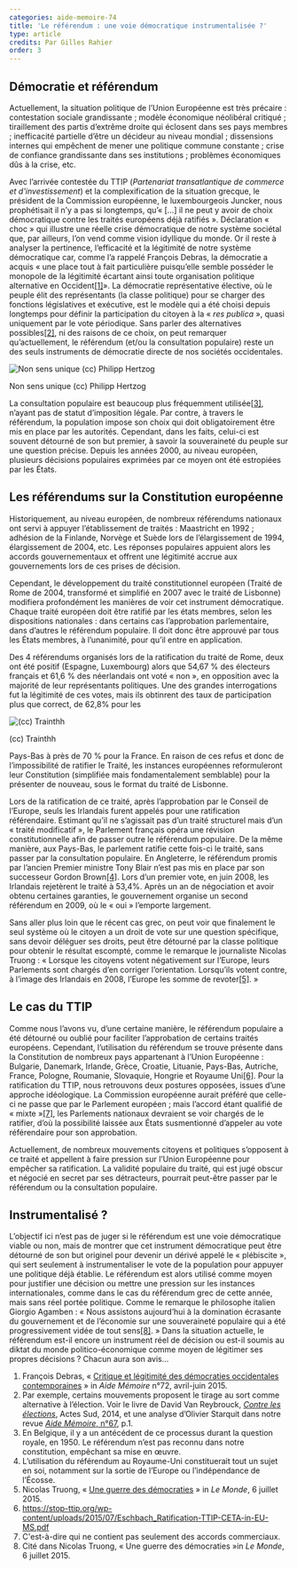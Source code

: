 ```yaml
---
categories: aide-memoire-74
title: 'Le référendum : une voie démocratique instrumentalisée ?'
type: article
credits: Par Gilles Rahier
order: 3
---
```


## Démocratie et référendum

Actuellement, la situation politique de l’Union Européenne est très précaire : contestation sociale grandissante ; modèle économique néolibéral critiqué ; tiraillement des partis d’extrême droite qui éclosent dans ses pays membres ; inefficacité partielle d’être un décideur au niveau mondial ; dissensions internes qui empêchent de mener une politique commune constante ; crise de confiance grandissante dans ses institutions ; problèmes économiques dûs à la crise, etc.

Avec l’arrivée contestée du TTIP (_Partenariat transatlantique de commerce et d'investissement_) et la complexification de la situation grecque, le président de la Commission européenne, le luxembourgeois Juncker, nous prophétisait il n’y a pas si longtemps, qu’« \[…] il ne peut y avoir de choix démocratique contre les traités européens déjà ratifiés ». Déclaration « choc » qui illustre une réelle crise démocratique de notre système sociétal que, par ailleurs, l’on vend comme vision idyllique du monde. Or il reste à analyser la pertinence, l’efficacité et la légitimité de notre système démocratique car, comme l’a rappelé François Debras, la démocratie a acquis « une place tout à fait particulière puisqu’elle semble posséder le monopole de la légitimité écartant ainsi toute organisation politique alternative en Occident[[1]](#footnote-1)». La démocratie représentative élective, où le peuple élit des représentants (la classe politique) pour se charger des fonctions législatives et exécutive, est le modèle qui a été choisi depuis longtemps pour définir la participation du citoyen à la « _res publica_ », quasi uniquement par le vote périodique. Sans parler des alternatives possibles[[2]](#footnote-2), ni des raisons de ce choix, on peut remarquer qu’actuellement, le référendum (et/ou la consultation populaire) reste un des seuls instruments de démocratie directe de nos sociétés occidentales.

![Non sens unique (cc) Philipp Hertzog](/assets/uploads/am74_pp.6-7_rahier_non-sensunique_cc_philipp_hertzog.jpg)

<span class="img-copyright">Non sens unique (cc) Philipp Hertzog</span>

La consultation populaire est beaucoup plus fréquemment utilisée[[3]](#footnote-3), n’ayant pas de statut d’imposition légale. Par contre, à travers le référendum, la population impose son choix qui doit obligatoirement être mis en place par les autorités. Cependant, dans les faits, celui-ci est souvent détourné de son but premier, à savoir la souveraineté du peuple sur une question précise. Depuis les années 2000, au niveau européen, plusieurs décisions populaires exprimées par ce moyen ont été estropiées par les États.

## Les référendums sur la Constitution européenne

Historiquement, au niveau européen, de nombreux référendums nationaux ont servi à appuyer l’établissement de traités : Maastricht en 1992 ; adhésion de la Finlande, Norvège et Suède lors de l’élargissement de 1994, élargissement de 2004, etc. Les réponses populaires appuient alors les accords gouvernementaux et offrent une légitimité accrue aux gouvernements lors de ces prises de décision.

Cependant, le développement du traité constitutionnel européen (Traité de Rome de 2004, transformé et simplifié en 2007 avec le traité de Lisbonne) modifiera profondément les manières de voir cet instrument démocratique. Chaque traité européen doit être ratifié par les états membres, selon les dispositions nationales : dans certains cas l’approbation parlementaire, dans d’autres le référendum populaire. Il doit donc être approuvé par tous les États membres, à l’unanimité, pour qu’il entre en application.

Des 4 référendums organisés lors de la ratification du traité de Rome, deux ont été positif (Espagne, Luxembourg) alors que 54,67 % des électeurs français et 61,6 % des néerlandais ont voté « non », en opposition avec la majorité de leur représentants politiques. Une des grandes interrogations fut la légitimité de ces votes, mais ils obtinrent des taux de participation plus que correct, de 62,8% pour les

![(cc) Trainthh](/assets/uploads/am74_pp.6-7_rahier_cc_trainthh.jpg)

<span class="img-copyright">(cc) Trainthh</span>

Pays-Bas à près de 70 % pour la France. En raison de ces refus et donc de l’impossibilité de ratifier le Traité, les instances européennes reformuleront leur Constitution (simplifiée mais fondamentalement semblable) pour la présenter de nouveau, sous le format du traité de Lisbonne.

Lors de la ratification de ce traité, après l’approbation par le Conseil de l’Europe, seuls les Irlandais furent appelés pour une ratification référendaire. Estimant qu’il ne s’agissait pas d’un traité structurel mais d’un « traité modificatif », le Parlement français opéra une révision constitutionnelle afin de passer outre le référendum populaire. De la même manière, aux Pays-Bas, le parlement ratifie cette fois-ci le traité, sans passer par la consultation populaire. En Angleterre, le référendum promis par l’ancien Premier ministre Tony Blair n’est pas mis en place par son successeur Gordon Brown[[4]](#footnote-4). Lors d’un premier vote, en juin 2008, les Irlandais rejetèrent le traité à 53,4%. Après un an de négociation et avoir obtenu certaines garanties, le gouvernement organise un second référendum en 2009, où le « oui » l’emporte largement.

Sans aller plus loin que le récent cas grec, on peut voir que finalement le seul système où le citoyen a un droit de vote sur une question spécifique, sans devoir déléguer ses droits, peut être détourné par la classe politique pour obtenir le résultat escompté, comme le remarque le journaliste Nicolas Truong : « Lorsque les citoyens votent négativement sur l’Europe, leurs Parlements sont chargés d’en corriger l’orientation. Lorsqu’ils votent contre, à l’image des Irlandais en 2008, l’Europe les somme de revoter[[5]](#footnote-5). »

## Le cas du TTIP

Comme nous l’avons vu, d’une certaine manière, le référendum populaire a été détourné ou oublié pour faciliter l’approbation de certains traités européens. Cependant, l’utilisation du référendum se trouve présente dans la Constitution de nombreux pays appartenant à l’Union Européenne : Bulgarie, Danemark, Irlande, Grèce, Croatie, Lituanie, Pays-Bas, Autriche, France, Pologne, Roumanie, Slovaquie, Hongrie et Royaume Uni[[6]](#footnote-6). Pour la ratification du TTIP, nous retrouvons deux postures opposées, issues d’une approche idéologique. La Commission européenne aurait préféré que celle-ci ne passe que par le Parlement européen ; mais l’accord étant qualifié de « mixte »[[7]](#footnote-7), les Parlements nationaux devraient se voir chargés de le ratifier, d’où la possibilité laissée aux États susmentionné d’appeler au vote référendaire pour son approbation.

Actuellement, de nombreux mouvements citoyens et politiques s’opposent à ce traité et appellent à faire pression sur l’Union Européenne pour empêcher sa ratification. La validité populaire du traité, qui est jugé obscur et négocié en secret par ses détracteurs, pourrait peut-être passer par le référendum ou la consultation populaire.

## Instrumentalisé ?

L’objectif ici n’est pas de juger si le référendum est une voie démocratique viable ou non, mais de montrer que cet instrument démocratique peut être détourné de son but originel pour devenir un dérivé appelé le « plébiscite », qui sert seulement à instrumentaliser le vote de la population pour appuyer une politique déjà établie. Le référendum est alors utilisé comme moyen pour justifier une décision ou mettre une pression sur les instances internationales, comme dans le cas du référendum grec de cette année, mais sans réel portée politique. Comme le remarque le philosophe italien Giorgio Agamben : « Nous assistons aujourd’hui à la domination écrasante du gouvernement et de l’économie sur une souveraineté populaire qui a été progressivement vidée de tout sens[[8]](#footnote-8). » Dans la situation actuelle, le référendum est-il encore un instrument réel de décision ou est-il soumis au diktat du monde politico-économique comme moyen de légitimer ses propres décisions ? Chacun aura son avis…

1. François Debras, « [Critique et légitimité des démocraties occidentales contemporaines](/se-documenter/revue-aide-memoire/am-les-derniers-numeros/154-aide-memoire-72/1199-critique-et-legitimite-des-democraties-occidentales-contemporaines) » in _Aide Mémoire_ n°72, avril-juin 2015.
2. Par exemple, certains mouvements proposent le tirage au sort comme alternative à l’élection. Voir le livre de David Van Reybrouck, _[Contre les élections](http://www.actes-sud.fr/catalogue/pochebabel/contre-les-elections-babel)_, Actes Sud, 2014, et une analyse d’Olivier Starquit dans notre revue [_Aide Mémoire_, n°67](/se-documenter/revue-aide-memoire/am-les-derniers-numeros/144-aide-memoire-67/1049-elections-ou-tirage-au-sort-aristocratie-ou-democratie), p.1.
3. En Belgique, il y a un antécédent de ce processus durant la question royale, en 1950. Le référendum n’est pas reconnu dans notre constitution, empêchant sa mise en œuvre.
4. L’utilisation du référendum au Royaume-Uni constituerait tout un sujet en soi, notamment sur la sortie de l’Europe ou l’indépendance de l’Écosse.
5. Nicolas Truong, « [Une guerre des démocraties](http://www.lemonde.fr/idees/article/2015/07/04/la-crise-grecque-un-guerre-entre-deux-legitimites-democratiques_4670428_3232.html) » in _Le Monde_, 6 juillet 2015.
6. <https://stop-ttip.org/wp-content/uploads/2015/07/Eschbach_Ratification-TTIP-CETA-in-EU-MS.pdf>
7. C'est-à-dire qui ne contient pas seulement des accords commerciaux.
8. Cité dans Nicolas Truong, « Une guerre des démocraties »in _Le Monde_, 6 juillet 2015.
